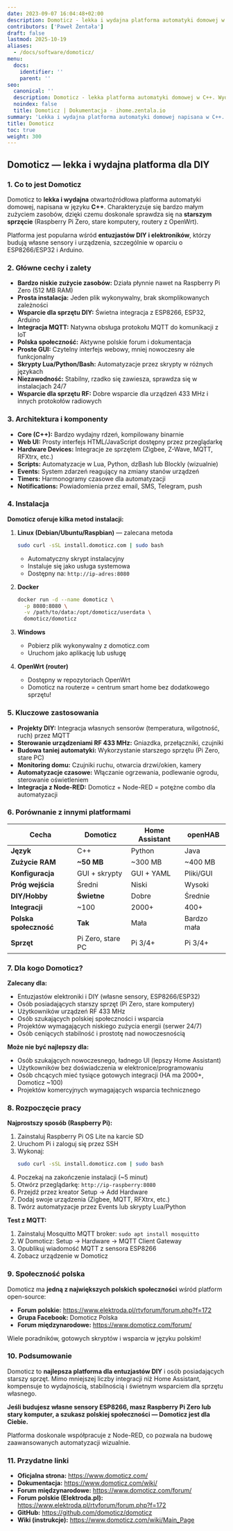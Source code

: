 ```yaml
---
date: 2023-09-07 16:04:48+02:00
description: Domoticz - lekka i wydajna platforma automatyki domowej w C++
contributors: ['Paweł Żentała']
draft: false
lastmod: 2025-10-19
aliases:
  - /docs/software/domoticz/
menu:
  docs:
    identifier: ''
    parent: ''
seo:
  canonical: ''
  description: Domoticz - lekka platforma automatyki domowej w C++. Wydajna, działa na starszym sprzęcie, z polską społecznością.
  noindex: false
  title: Domoticz | Dokumentacja - ihome.zentala.io
summary: 'Lekka i wydajna platforma automatyki domowej napisana w C++. Idealna dla starszego sprzętu, z prostym GUI i dobrą integracją ze sprzętem DIY.'
title: Domoticz
toc: true
weight: 300
---
```


## Domoticz — lekka i wydajna platforma dla DIY

### 1. Co to jest Domoticz

Domoticz to **lekka i wydajna** otwartoźródłowa platforma automatyki domowej, napisana w języku **C++**. Charakteryzuje się bardzo małym zużyciem zasobów, dzięki czemu doskonale sprawdza się na **starszym sprzęcie** (Raspberry Pi Zero, stare komputery, routery z OpenWrt).

Platforma jest popularna wśród **entuzjastów DIY i elektroników**, którzy budują własne sensory i urządzenia, szczególnie w oparciu o ESP8266/ESP32 i Arduino.

### 2. Główne cechy i zalety

* **Bardzo niskie zużycie zasobów:** Działa płynnie nawet na Raspberry Pi Zero (512 MB RAM)
* **Prosta instalacja:** Jeden plik wykonywalny, brak skomplikowanych zależności
* **Wsparcie dla sprzętu DIY:** Świetna integracja z ESP8266, ESP32, Arduino
* **Integracja MQTT:** Natywna obsługa protokołu MQTT do komunikacji z IoT
* **Polska społeczność:** Aktywne polskie forum i dokumentacja
* **Proste GUI:** Czytelny interfejs webowy, mniej nowoczesny ale funkcjonalny
* **Skrypty Lua/Python/Bash:** Automatyzacje przez skrypty w różnych językach
* **Niezawodność:** Stabilny, rzadko się zawiesza, sprawdza się w instalacjach 24/7
* **Wsparcie dla sprzętu RF:** Dobre wsparcie dla urządzeń 433 MHz i innych protokołów radiowych

### 3. Architektura i komponenty

* **Core (C++):** Bardzo wydajny rdzeń, kompilowany binarnie
* **Web UI:** Prosty interfejs HTML/JavaScript dostępny przez przeglądarkę
* **Hardware Devices:** Integracje ze sprzętem (Zigbee, Z-Wave, MQTT, RFXtrx, etc.)
* **Scripts:** Automatyzacje w Lua, Python, dzBash lub Blockly (wizualnie)
* **Events:** System zdarzeń reagujący na zmiany stanów urządzeń
* **Timers:** Harmonogramy czasowe dla automatyzacji
* **Notifications:** Powiadomienia przez email, SMS, Telegram, push

### 4. Instalacja

**Domoticz oferuje kilka metod instalacji:**

1. **Linux (Debian/Ubuntu/Raspbian)** — zalecana metoda
   ```bash
   sudo curl -sSL install.domoticz.com | sudo bash
   ```
   - Automatyczny skrypt instalacyjny
   - Instaluje się jako usługa systemowa
   - Dostępny na: `http://ip-adres:8080`

2. **Docker**
   ```bash
   docker run -d --name domoticz \
     -p 8080:8080 \
     -v /path/to/data:/opt/domoticz/userdata \
     domoticz/domoticz
   ```

3. **Windows**
   - Pobierz plik wykonywalny z domoticz.com
   - Uruchom jako aplikację lub usługę

4. **OpenWrt (router)**
   - Dostępny w repozytoriach OpenWrt
   - Domoticz na routerze = centrum smart home bez dodatkowego sprzętu!

### 5. Kluczowe zastosowania

* **Projekty DIY:** Integracja własnych sensorów (temperatura, wilgotność, ruch) przez MQTT
* **Sterowanie urządzeniami RF 433 MHz:** Gniazdka, przełączniki, czujniki
* **Budowa taniej automatyki:** Wykorzystanie starszego sprzętu (Pi Zero, stare PC)
* **Monitoring domu:** Czujniki ruchu, otwarcia drzwi/okien, kamery
* **Automatyzacje czasowe:** Włączanie ogrzewania, podlewanie ogrodu, sterowanie oświetleniem
* **Integracja z Node-RED:** Domoticz + Node-RED = potężne combo dla automatyzacji

### 6. Porównanie z innymi platformami

| Cecha | Domoticz | Home Assistant | openHAB |
|-------|----------|----------------|----------|
| **Język** | C++ | Python | Java |
| **Zużycie RAM** | **~50 MB** | ~300 MB | ~400 MB |
| **Konfiguracja** | GUI + skrypty | GUI + YAML | Pliki/GUI |
| **Próg wejścia** | Średni | Niski | Wysoki |
| **DIY/Hobby** | **Świetne** | Dobre | Średnie |
| **Integracji** | ~100 | 2000+ | 400+ |
| **Polska społeczność** | **Tak** | Mała | Bardzo mała |
| **Sprzęt** | Pi Zero, stare PC | Pi 3/4+ | Pi 3/4+ |

### 7. Dla kogo Domoticz?

**Zalecany dla:**
* Entuzjastów elektroniki i DIY (własne sensory, ESP8266/ESP32)
* Osób posiadających starszy sprzęt (Pi Zero, stare komputery)
* Użytkowników urządzeń RF 433 MHz
* Osób szukających polskiej społeczności i wsparcia
* Projektów wymagających niskiego zużycia energii (serwer 24/7)
* Osób ceniących stabilność i prostotę nad nowoczesnością

**Może nie być najlepszy dla:**
* Osób szukających nowoczesnego, ładnego UI (lepszy Home Assistant)
* Użytkowników bez doświadczenia w elektronice/programowaniu
* Osób chcących mieć tysiące gotowych integracji (HA ma 2000+, Domoticz ~100)
* Projektów komercyjnych wymagających wsparcia technicznego

### 8. Rozpoczęcie pracy

**Najprostszy sposób (Raspberry Pi):**

1. Zainstaluj Raspberry Pi OS Lite na karcie SD
2. Uruchom Pi i zaloguj się przez SSH
3. Wykonaj:
   ```bash
   sudo curl -sSL install.domoticz.com | sudo bash
   ```
4. Poczekaj na zakończenie instalacji (~5 minut)
5. Otwórz przeglądarkę: `http://ip-raspberry:8080`
6. Przejdź przez kreator Setup → Add Hardware
7. Dodaj swoje urządzenia (Zigbee, MQTT, RFXtrx, etc.)
8. Twórz automatyzacje przez Events lub skrypty Lua/Python

**Test z MQTT:**
1. Zainstaluj Mosquitto MQTT broker: `sudo apt install mosquitto`
2. W Domoticz: Setup → Hardware → MQTT Client Gateway
3. Opublikuj wiadomość MQTT z sensora ESP8266
4. Zobacz urządzenie w Domoticz

### 9. Społeczność polska

Domoticz ma **jedną z największych polskich społeczności** wśród platform open-source:

* **Forum polskie:** https://www.elektroda.pl/rtvforum/forum.php?f=172
* **Grupa Facebook:** Domoticz Polska
* **Forum międzynarodowe:** https://www.domoticz.com/forum/

Wiele poradników, gotowych skryptów i wsparcia w języku polskim!

### 10. Podsumowanie

Domoticz to **najlepsza platforma dla entuzjastów DIY** i osób posiadających starszy sprzęt. Mimo mniejszej liczby integracji niż Home Assistant, kompensuje to wydajnością, stabilnością i świetnym wsparciem dla sprzętu własnego.

**Jeśli budujesz własne sensory ESP8266, masz Raspberry Pi Zero lub stary komputer, a szukasz polskiej społeczności — Domoticz jest dla Ciebie.**

Platforma doskonale współpracuje z Node-RED, co pozwala na budowę zaawansowanych automatyzacji wizualnie.

### 11. Przydatne linki

* **Oficjalna strona:** https://www.domoticz.com/
* **Dokumentacja:** https://www.domoticz.com/wiki/
* **Forum międzynarodowe:** https://www.domoticz.com/forum/
* **Forum polskie (Elektroda.pl):** https://www.elektroda.pl/rtvforum/forum.php?f=172
* **GitHub:** https://github.com/domoticz/domoticz
* **Wiki (instrukcje):** https://www.domoticz.com/wiki/Main_Page

